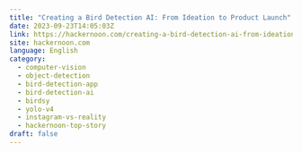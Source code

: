 ```yaml
---
title: "Creating a Bird Detection AI: From Ideation to Product Launch"
date: 2023-09-23T14:05:03Z
link: https://hackernoon.com/creating-a-bird-detection-ai-from-ideation-to-product-launch?source=rss&utm_medium=RSS&utm_source=news.12bit.vn
site: hackernoon.com
language: English
category:
  - computer-vision
  - object-detection
  - bird-detection-app
  - bird-detection-ai
  - birdsy
  - yolo-v4
  - instagram-vs-reality
  - hackernoon-top-story
draft: false
---
```

